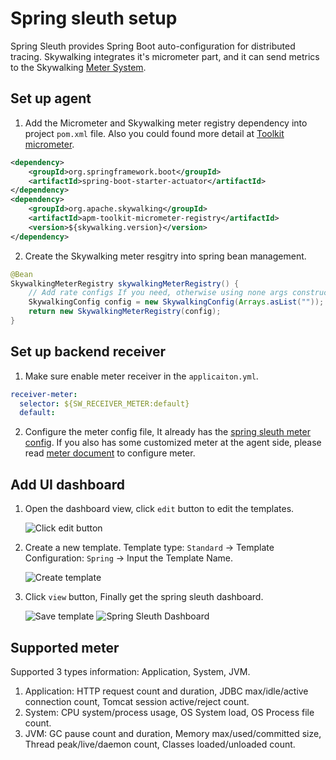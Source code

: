 # Spring sleuth setup
Spring Sleuth provides Spring Boot auto-configuration for distributed tracing. Skywalking integrates it's micrometer part, 
and it can send metrics to the Skywalking [Meter System](./../../concepts-and-designs/meter.md).

## Set up agent

1. Add the Micrometer and Skywalking meter registry dependency into project `pom.xml` file. Also you could found more detail at [Toolkit micrometer](./../service-agent/java-agent/Application-toolkit-micrometer.md).
```xml
<dependency>
    <groupId>org.springframework.boot</groupId>
    <artifactId>spring-boot-starter-actuator</artifactId>
</dependency>
<dependency>
    <groupId>org.apache.skywalking</groupId>
    <artifactId>apm-toolkit-micrometer-registry</artifactId>
    <version>${skywalking.version}</version>
</dependency>
```

2. Create the Skywalking meter resgitry into spring bean management.
```java
@Bean
SkywalkingMeterRegistry skywalkingMeterRegistry() {
    // Add rate configs If you need, otherwise using none args construct
    SkywalkingConfig config = new SkywalkingConfig(Arrays.asList(""));
    return new SkywalkingMeterRegistry(config);
}
```

## Set up backend receiver

1. Make sure enable meter receiver in the `applicaiton.yml`.
```yaml
receiver-meter:
  selector: ${SW_RECEIVER_METER:default}
  default:
```

2. Configure the meter config file, It already has the [spring sleuth meter config](../../../../oap-server/server-bootstrap/src/main/resources/meter-analyzer-config/spring-sleuth.yaml).
If you also has some customized meter at the agent side, please read [meter document](backend-meter.md#meters-configure) to configure meter.

## Add UI dashboard

1. Open the dashboard view, click `edit` button to edit the templates.

    ![Click edit button](https://skywalking.apache.org/screenshots/8.0.0/spring-sleuth-setup-ui-20200723-01.png)

1. Create a new template. Template type: `Standard` -> Template Configuration: `Spring` -> Input the Template Name.

    ![Create template](https://skywalking.apache.org/screenshots/8.0.0/spring-sleuth-setup-ui-20200723-02.png)

1. Click `view` button, Finally get the spring sleuth dashboard.

    ![Save template](https://skywalking.apache.org/screenshots/8.0.0/spring-sleuth-setup-ui-20200723-03.png)
    ![Spring Sleuth Dashboard](https://skywalking.apache.org/screenshots/8.0.0/spring-sleuth-setup-ui-20200725-04.png)

## Supported meter

Supported 3 types information: Application, System, JVM.

1. Application: HTTP request count and duration, JDBC max/idle/active connection count, Tomcat session active/reject count.
1. System: CPU system/process usage, OS System load, OS Process file count.
1. JVM: GC pause count and duration, Memory max/used/committed size, Thread peak/live/daemon count, Classes loaded/unloaded count.